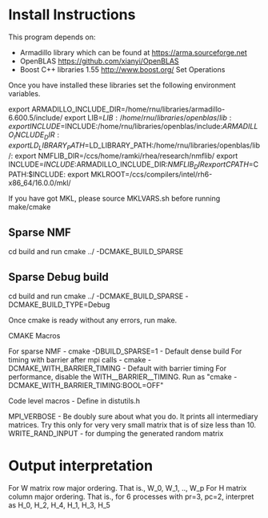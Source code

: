 Install Instructions
====================

This program depends on:

- Armadillo library which can be found at https://arma.sourceforge.net
- OpenBLAS https://github.com/xianyi/OpenBLAS
- Boost C++ libraries 1.55 http://www.boost.org/ Set Operations

Once you have installed these libraries set the following environment variables.

export ARMADILLO_INCLUDE_DIR=/home/rnu/libraries/armadillo-6.600.5/include/
export LIB=$LIB:/home/rnu/libraries/openblas/lib:
export INCLUDE=$INCLUDE:/home/rnu/libraries/openblas/include:$ARMADILLO_INCLUDE_DIR:
export LD_LIBRARY_PATH=$LD_LIBRARY_PATH:/home/rnu/libraries/openblas/lib/:
export NMFLIB_DIR=/ccs/home/ramki/rhea/research/nmflib/
export INCLUDE=$INCLUDE:$ARMADILLO_INCLUDE_DIR:$NMFLIB_DIR
export CPATH=$CPATH:$INCLUDE:
export MKLROOT=/ccs/compilers/intel/rh6-x86_64/16.0.0/mkl/

If you have got MKL, please source MKLVARS.sh before running make/cmake

Sparse NMF
---------
cd build and run cmake ../ -DCMAKE_BUILD_SPARSE

Sparse Debug build
------------------
cd build and run cmake ../ -DCMAKE_BUILD_SPARSE -DCMAKE_BUILD_TYPE=Debug

Once cmake is ready without any errors, run make. 

CMAKE Macros

For sparse NMF - cmake -DBUILD_SPARSE=1 - Default dense build
For timing with barrier after mpi calls - cmake -DCMAKE_WITH_BARRIER_TIMING - Default with barrier timing
For performance, disable the WITH__BARRIER__TIMING. Run as "cmake -DCMAKE_WITH_BARRIER_TIMING:BOOL=OFF"

Code level macros - Define in distutils.h

MPI_VERBOSE - Be doubly sure about what you do. It prints all intermediary matrices.
			  Try this only for very very small matrix that is of size less than 10.
WRITE_RAND_INPUT - for dumping the generated random matrix

Output interpretation
======================
For W matrix row major ordering. That is., W_0, W_1, .., W_p
For H matrix column major ordering. That is., for 6 processes
with pr=3, pc=2, interpret as H_0, H_2, H_4, H_1, H_3, H_5

